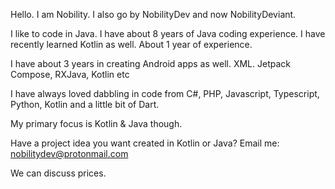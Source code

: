 Hello. I am Nobility. I also go by NobilityDev and now NobilityDeviant.

I like to code in Java. I have about 8 years of Java coding experience.
I have recently learned Kotlin as well. About 1 year of experience.

I have about 3 years in creating Android apps as well. XML. Jetpack Compose, RXJava, Kotlin etc

I have always loved dabbling in code from C#, PHP, Javascript, Typescript, Python, Kotlin and a little bit of Dart. 

My primary focus is Kotlin & Java though.

Have a project idea you want created in Kotlin or Java? Email me: nobilitydev@protonmail.com

We can discuss prices.

